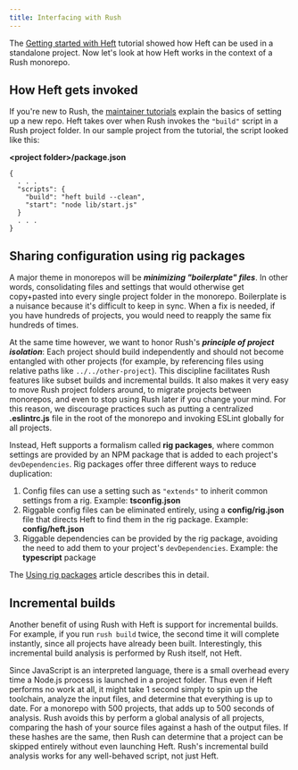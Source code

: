 ```yaml
---
title: Interfacing with Rush
---
```


The [Getting started with Heft](/heft_tutorials/getting_started) tutorial showed how Heft can be used in a standalone project.  Now let's look at how Heft works in the context of a  Rush monorepo.

## How Heft gets invoked

If you're new to Rush, the [maintainer tutorials](https://rushjs.io/pages/maintainer/setup_new_repo/) explain the basics of setting up a new repo.  Heft takes over when Rush invokes the `"build"` script in a Rush project folder.  In our sample project from the tutorial, the script looked like this:

**&lt;project folder&gt;/package.json**
```
{
  . . .
  "scripts": {
    "build": "heft build --clean",
    "start": "node lib/start.js"
  }
  . . .
}
```

## Sharing configuration using rig packages

A major theme in monorepos will be _**minimizing "boilerplate" files**_.  In other words, consolidating files and settings that would otherwise get copy+pasted into every single project folder in the monorepo.  Boilerplate is a nuisance because it's difficult to keep in sync.  When a fix is needed, if you have hundreds of projects, you would need to reapply the same fix hundreds of times.

At the same time however, we want to honor Rush's _**principle of project isolation**_:  Each project should build independently and should not become entangled with other projects (for example, by referencing files using relative paths like `../../other-project`).  This discipline facilitates Rush features like subset builds and incremental builds. It also makes it very easy to move Rush project folders around,  to migrate projects between monorepos, and even to stop using Rush later if you change your mind.  For this reason, we discourage practices such as putting a centralized **.eslintrc.js** file in the root of the monorepo and invoking ESLint globally for all projects.

Instead, Heft supports a formalism called **rig packages**, where common settings are provided by an NPM package that is added to each project's `devDependencies`.  Rig packages offer three different ways to reduce duplication:

1. Config files can use a setting such as `"extends"` to inherit common settings from a rig.  Example: **tsconfig.json**
2. Riggable config files can be eliminated entirely, using a **config/rig.json** file that directs Heft to find them in the rig package.  Example: **config/heft.json**
3. Riggable dependencies can be provided by the rig package, avoiding the need to add them to your project's `devDependencies`. Example: the **typescript** package

The [Using rig packages](/heft/rig_packages) article describes this in detail.

## Incremental builds

Another benefit of using Rush with Heft is support for incremental builds.  For example, if you run `rush build` twice, the second time it will complete instantly, since all projects have already been built.  Interestingly, this incremental build analysis is performed by Rush itself, not Heft.

Since JavaScript is an interpreted language, there is a small overhead every time a Node.js process is launched in a project folder.  Thus even if Heft performs no work at all, it might take 1 second simply to spin up the toolchain, analyze the input files, and determine that everything is up to date.  For a monorepo with 500 projects, that adds up to 500 seconds of analysis.  Rush avoids this by perform a global analysis of all projects, comparing the hash of your source files against a hash of the output files.  If these hashes are the same, then Rush can determine that a project can be skipped entirely without even launching Heft.  Rush's incremental build analysis works for any well-behaved script, not just Heft.
